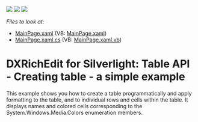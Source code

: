 <!-- default badges list -->
![](https://img.shields.io/endpoint?url=https://codecentral.devexpress.com/api/v1/VersionRange/128606308/11.1.4%2B)
[![](https://img.shields.io/badge/Open_in_DevExpress_Support_Center-FF7200?style=flat-square&logo=DevExpress&logoColor=white)](https://supportcenter.devexpress.com/ticket/details/E3299)
[![](https://img.shields.io/badge/📖_How_to_use_DevExpress_Examples-e9f6fc?style=flat-square)](https://docs.devexpress.com/GeneralInformation/403183)
<!-- default badges end -->
<!-- default file list -->
*Files to look at*:

* [MainPage.xaml](./CS/Walkthrough_Creating_Table/MainPage.xaml) (VB: [MainPage.xaml](./VB/Walkthrough_Creating_Table/MainPage.xaml))
* [MainPage.xaml.cs](./CS/Walkthrough_Creating_Table/MainPage.xaml.cs) (VB: [MainPage.xaml.vb](./VB/Walkthrough_Creating_Table/MainPage.xaml.vb))
<!-- default file list end -->
# DXRichEdit for Silverlight: Table API - Creating table - a simple example


<p>This example shows you how to create a table programmatically and apply formatting to the table, and to individual rows and cells within the table. It displays names and colored cells corresponding to the System.Windows.Media.Colors enumeration members.</p>

<br/>


